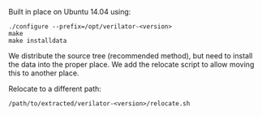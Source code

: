Built in place on Ubuntu 14.04 using:

    ./configure --prefix=/opt/verilator-<version>
    make
	make installdata

We distribute the source tree (recommended method), but need to
install the data into the proper place. We add the relocate script to
allow moving this to another place.

Relocate to a different path:

    /path/to/extracted/verilator-<version>/relocate.sh
